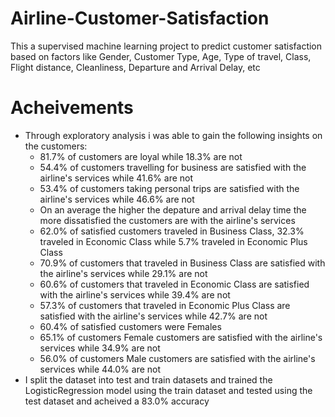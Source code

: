 # Airline-Customer-Satisfaction
This a supervised machine learning project to predict customer satisfaction based on factors like Gender, Customer Type, Age, Type of travel, Class, Flight distance, Cleanliness, Departure and Arrival Delay, etc 
# Acheivements
* Through exploratory analysis i was able to gain the following insights on the customers:
  * 81.7% of customers are loyal while 18.3% are not
  * 54.4% of customers travelling for business are satisfied with the airline's services while 41.6% are not
  * 53.4% of customers taking personal trips are satisfied with the airline's services while 46.6% are not
  * On an average the higher the depature and arrival delay time the more dissatisfied the        customers are with the airline's services
  * 62.0% of satisfied customers traveled in Business Class, 32.3% traveled in Economic Class while 5.7% traveled in Economic Plus Class
  * 70.9% of customers that traveled in Business Class are satisfied with the airline's services while 29.1% are not
  * 60.6% of customers that traveled in Economic Class are satisfied with the airline's services while 39.4% are not
  * 57.3% of customers that traveled in Economic Plus Class are satisfied with the airline's services while 42.7% are not
  * 60.4% of satisfied customers were Females
  * 65.1% of customers Female customers are satisfied with the airline's services while 34.9% are not
  * 56.0% of customers Male customers are satisfied with the airline's services while 44.0% are not
* I split the dataset into test and train datasets and trained the LogisticRegression model using the train dataset and tested using the test dataset and acheived a 83.0% accuracy 
